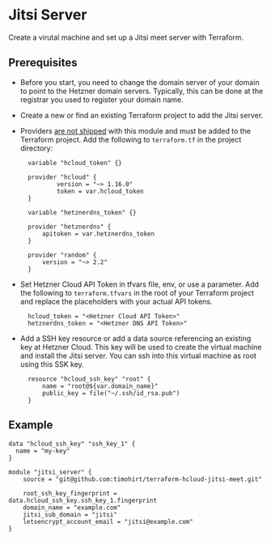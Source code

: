 # Jitsi Server

Create a virutal machine and set up a Jitsi meet server with Terraform.

## Prerequisites

- Before you start, you need to change the domain server of your domain to point
  to the Hetzner domain servers. Typically, this can be done at the registrar
  you used to register your domain name.
  
- Create a new or find an existing Terraform project to add the Jitsi server.

- Providers [are not shipped](https://www.terraform.io/docs/configuration/modules.html#providers-within-modules)
  with this module and must be added to the Terraform project. Add the 
  following to `terraform.tf` in the project directory:

        variable "hcloud_token" {}

        provider "hcloud" {
                version = "~> 1.16.0"
                token = var.hcloud_token
        }

        variable "hetznerdns_token" {}

        provider "hetznerdns" {
            apitoken = var.hetznerdns_token
        }

        provider "random" {
            version = "~> 2.2"
        }

- Set Hetzner Cloud API Token in tfvars file, env, or use a parameter. Add
  the following to `terraform.tfvars` in the root of your Terraform project and
  replace the placeholders with your actual API tokens.

        hcloud_token = "<Hetzner Cloud API Token>"
        hetznerdns_token = "<Hetzner DNS API Token>"

- Add a SSH key resource or add a data source referencing an existing key at
  Hetzner Cloud. This key will be used to create the virtual machine and
  install the Jitsi server. You can ssh into this virtual machine
  as root using this SSK key.

        resource "hcloud_ssh_key" "root" {
            name = "root@${var.domain_name}"
            public_key = file("~/.ssh/id_rsa.pub")
        }

## Example

```
data "hcloud_ssh_key" "ssh_key_1" {
  name = "my-key"
}

module "jitsi_server" {
    source = "git@github.com:timohirt/terraform-hcloud-jitsi-meet.git"

    root_ssh_key_fingerprint = data.hcloud_ssh_key.ssh_key_1.fingerprint
    domain_name = "example.com"
    jitsi_sub_domain = "jitsi"
    letsencrypt_account_email = "jitsi@example.com"
}
```




